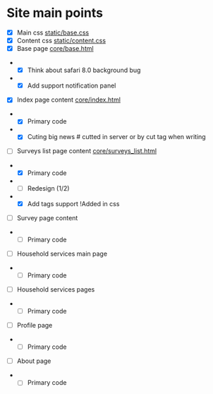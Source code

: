 # Site main points

- [x] Main css [static/base.css](static/base.css)
- [x] Content css [static/content.css](static/content.css)
- [x] Base page [core/base.html](core/base.html)
- - [x] Think about safari 8.0 background bug
- - [x] Add support notification panel
- [x] Index page content [core/index.html](core/index.html)
- - [x] Primary code
- - [x] Cuting big news # cutted in server or by cut tag when writing
- [ ] Surveys list page content [core/surveys_list.html](core/surveys_list.html)
- - [x] Primary code
- - [ ] Redesign (1/2)
- - [x] Add tags support !Added in css
- [ ] Survey page content
- - [ ] Primary code
- [ ] Household services main page
- - [ ] Primary code
- [ ] Household services pages
- - [ ] Primary code
- [ ] Profile page
- - [ ] Primary code
- [ ] About page
- - [ ] Primary code